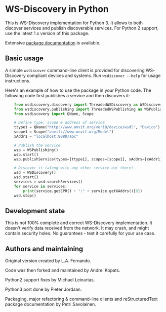 WS-Discovery in Python
======================
This is WS-Discovery implementation for Python 3. It allows to both discover
services and publish discoverable services. For Python 2 support, use the latest 1.x version
of this package.

Extensive [package documentation](https://koodaamo.github.io/python-ws-discovery) is available.

Basic usage
------------

A simple `wsdiscover` command-line client is provided for discovering WS-Discovery compliant devices and systems. Run `wsdiscover --help` for usage instructions.

Here's an example of how to use the package in your Python code. The following code first publishes a service and then discovers it:

```python
    from wsdiscovery.discovery import ThreadedWSDiscovery as WSDiscovery
    from wsdiscovery.publishing import ThreadedWSPublishing as WSPublishing
    from wsdiscovery import QName, Scope

    # Define type, scope & address of service
    ttype1 = QName("http://www.onvif.org/ver10/device/wsdl", "Device")
    scope1 = Scope("onvif://www.onvif.org/Model")
    xAddr1 = "localhost:8080/abc"

    # Publish the service
    wsp = WSPublishing()
    wsp.start()
    wsp.publishService(types=[ttype1], scopes=[scope1], xAddrs=[xAddr1])

    # Discover it (along with any other service out there)
    wsd = WSDiscovery()
    wsd.start()
    services = wsd.searchServices()
    for service in services:
        print(service.getEPR() + ":" + service.getXAddrs()[0])
    wsd.stop()
```

Development state
-----------------
This is not 100% complete and correct WS-Discovery implementation. It doesn't
verify data received from the network. It may crash, and might contain security
holes. No guarantees - test it carefully for your use case.

Authors and maintaining
-----------------------
Original version created by L.A. Fernando.

Code was then forked and maintained by Andrei Kopats.

Python2 support fixes by Michael Leinartas.

Python3 port done by Pieter Jordaan.

Packaging, major refactoring & command-line clients and
reStructuredText package documentation by Petri Savolainen.

